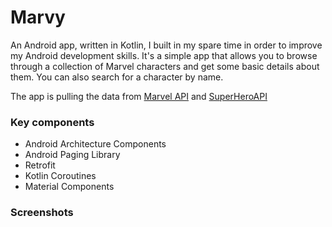 # Marvy

An Android app, written in Kotlin, I built in my spare time in order to improve my Android development skills. It's a simple app that allows you to browse through a collection of Marvel characters and get some basic details about them. You can also search for a character by name.

The app is pulling the data from [Marvel API](https://developer.marvel.com/) and [SuperHeroAPI](https://superheroapi.com/ids.html)

### Key components
- Android Architecture Components
- Android Paging Library
- Retrofit
- Kotlin Coroutines
- Material Components

### Screenshots
